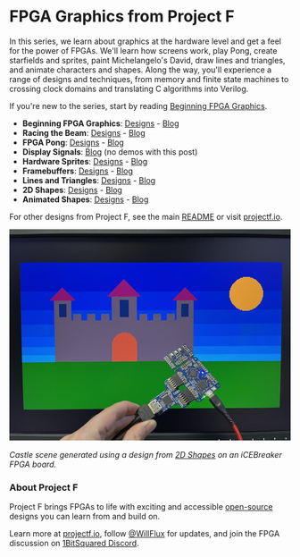 # FPGA Graphics from Project F

In this series, we learn about graphics at the hardware level and get a feel for the power of FPGAs. We'll learn how screens work, play Pong, create starfields and sprites, paint Michelangelo's David, draw lines and triangles, and animate characters and shapes. Along the way, you'll experience a range of designs and techniques, from memory and finite state machines to crossing clock domains and translating C algorithms into Verilog.

If you're new to the series, start by reading [Beginning FPGA Graphics](https://projectf.io/posts/fpga-graphics/).

* **Beginning FPGA Graphics**: [Designs](fpga-graphics) - [Blog](https://projectf.io/posts/fpga-graphics/)
* **Racing the Beam**: [Designs](racing-the-beam) - [Blog](https://projectf.io/posts/racing-the-beam/)
* **FPGA Pong**: [Designs](pong) - [Blog](https://projectf.io/posts/fpga-pong/)
* **Display Signals**: [Blog](https://projectf.io/posts/display-signals/) (no demos with this post)
* **Hardware Sprites**: [Designs](hardware-sprites) - [Blog](https://projectf.io/posts/hardware-sprites/)
* **Framebuffers**: [Designs](framebuffers) - [Blog](https://projectf.io/posts/framebuffers/)
* **Lines and Triangles**: [Designs](lines-and-triangles) - [Blog](https://projectf.io/posts/lines-and-triangles/)
* **2D Shapes**: [Designs](2d-shapes) - [Blog](https://projectf.io/posts/fpga-shapes/)
* **Animated Shapes**: [Designs](animated-shapes) - [Blog](https://projectf.io/posts/animated-shapes/)

For other designs from Project F, see the main [README](../README.md) or visit [projectf.io](https://projectf.io/).

![](../doc/img/2d-shapes.jpg?raw=true "")

_Castle scene generated using a design from [2D Shapes](2d-shapes) on an iCEBreaker FPGA board._

### About Project F

Project F brings FPGAs to life with exciting and accessible [open-source](../LICENSE) designs you can learn from and build on.

Learn more at [projectf.io](https://projectf.io/), follow [@WillFlux](https://twitter.com/WillFlux) for updates, and join the FPGA discussion on [1BitSquared Discord](https://1bitsquared.com/pages/chat).
